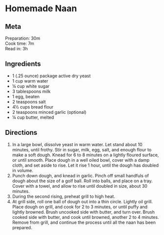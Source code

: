 # Homemade Naan

## Meta
Preparation: 30m  
Cook time: 7m  
Read in: 3h  

## Ingredients
- 1 (.25 ounce) package active dry yeast
- 1 cup warm water
- ¼ cup white sugar
- 3 tablespoons milk
- 1 egg, beaten
- 2 teaspoons salt
- 4½ cups bread flour
- 2 teaspoons minced garlic (optional)
- ¼ cup butter, melted

## Directions
1. In a large bowl, dissolve yeast in warm water. Let stand about 10 minutes, until frothy. Stir in sugar, milk, egg, salt, and enough flour to make a soft dough. Knead for 6 to 8 minutes on a lightly floured surface, or until smooth. Place dough in a well oiled bowl, cover with a damp cloth, and set aside to rise. Let it rise 1 hour, until the dough has doubled in volume.
2. Punch down dough, and knead in garlic. Pinch off small handfuls of dough about the size of a golf ball. Roll into balls, and place on a tray. Cover with a towel, and allow to rise until doubled in size, about 30 minutes.
3. During the second rising, preheat grill to high heat.
4. At grill side, roll one ball of dough out into a thin circle. Lightly oil grill. Place dough on grill, and cook for 2 to 3 minutes, or until puffy and lightly browned. Brush uncooked side with butter, and turn over. Brush cooked side with butter, and cook until browned, another 2 to 4 minutes. Remove from grill, and continue the process until all the naan has been prepared.
